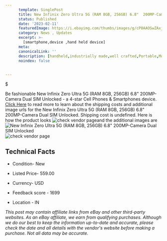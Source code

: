 ```yaml
---
      template: SinglePost
      title: New Infinix Zero Ultra 5G (RAM 8GB, 256GB) 6.8"  200MP-Camera Dual SIM Unlocked
      status: Published
      date: '2023-02-11'
      featuredImage: https://i.ebayimg.com/thumbs/images/g/cP0AAOSwZAxjoW1S/s-l225.jpg
      category: News , Updates
      excerpt: >-
        [smartphone,device ,hand held device]
      meta:
      canonicalLink: ''
      description: [handheld,industrially made,well crafted,Portable,Mobile,Compact,Convenient,Lightweight,Maneuverable,Man-portable,Miniature,Carriable,Hand-held,Light,Holdable,Transportable,Mobile device,Pocket-sized,On-the-go,Wireless,Cordless,Compact size,Convenient size, smartphone,device ,hand held device]
      noindex: false
      
        
---
```

$

Be fashionable New Infinix Zero Ultra 5G (RAM 8GB, 256GB) 6.8"  200MP-Camera Dual SIM Unlocked - a 4-star Cell Phones & Smartphones device. [Click Here](https://www.ebay.com/itm/185705492155?hash=item2b3ce8eebb%3Ag%3AcP0AAOSwZAxjoW1S&mkevt=1&mkcid=1&mkrid=711-53200-19255-0&campid=%253CePNCampaignId%253E&customid=%253CreferenceId%253E&toolid=10049) to read more to learn about the shipping costs and additional image urls for the New Infinix Zero Ultra 5G (RAM 8GB, 256GB) 6.8"  200MP-Camera Dual SIM Unlocked. Shipping cost is undefined. Here is how the product looks ![check vendor page](https://i.ebayimg.com/thumbs/images/g/cP0AAOSwZAxjoW1S/s-l225.jpg)and the additional images are![New Infinix Zero Ultra 5G (RAM 8GB, 256GB) 6.8"  200MP-Camera Dual SIM Unlocked](https://i.ebayimg.com/images/g/cP0AAOSwZAxjoW1S/s-l960.jpg)![check vendor page](https://origin-galleryplus.ebayimg.com/ws/web/185705492155_2_0_1/225x225.jpg,https://origin-galleryplus.ebayimg.com/ws/web/185705492155_3_0_1/225x225.jpg,https://origin-galleryplus.ebayimg.com/ws/web/185705492155_4_0_1/225x225.jpg,https://origin-galleryplus.ebayimg.com/ws/web/185705492155_5_0_1/225x225.jpg,https://origin-galleryplus.ebayimg.com/ws/web/185705492155_6_0_1/225x225.jpg,https://origin-galleryplus.ebayimg.com/ws/web/185705492155_7_0_1/225x225.jpg,https://origin-galleryplus.ebayimg.com/ws/web/185705492155_8_0_1/225x225.jpg,https://origin-galleryplus.ebayimg.com/ws/web/185705492155_9_0_1/225x225.jpg,https://origin-galleryplus.ebayimg.com/ws/web/185705492155_10_0_1/225x225.jpg)



 ## Technical Facts 



     
      

 - Condition- New 


      

 - Listed Price- 559.00 


      

 - Currency- USD 


      

 - Feedback score - 1699 


      

 - Location - IN 


      
      

 *_This post may contain affiliate links from eBay and other third-party websites. As an eBay affiliate, we earn from qualifying purchases. Although we do our best to keep the information up-to-date and accurate, please check the date and all details with the vendor's website before making a purchase. Not all data may be accurate._*






